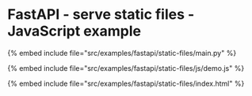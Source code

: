 # FastAPI - serve static files - JavaScript example


{% embed include file="src/examples/fastapi/static-files/main.py" %}

{% embed include file="src/examples/fastapi/static-files/js/demo.js" %}

{% embed include file="src/examples/fastapi/static-files/index.html" %}






